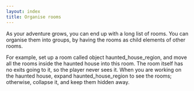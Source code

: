 ```yaml
---
layout: index
title: Organise rooms
---
```


As your adventure grows, you can end up with a long list of rooms. You can organise them into groups, by having the rooms as child elements of other rooms.

For example, set up a room called object haunted\_house\_region, and move all the rooms inside the haunted house into this room. The room itself has no exits going to it, so the player never sees it. When you are working on the haunted house, expand haunted\_house\_region to see the rooms; otherwise, collapse it, and keep them hidden away.
